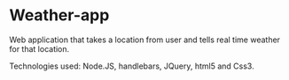 # Weather-app
Web application that takes a location from user and tells real time weather for that location.

Technologies used: Node.JS, handlebars, JQuery, html5 and Css3.
